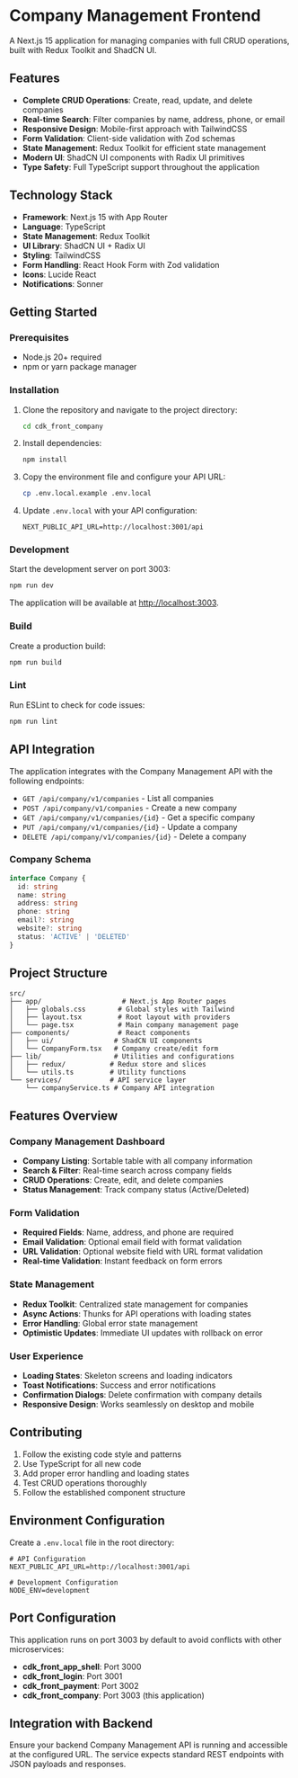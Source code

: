 # Company Management Frontend

A Next.js 15 application for managing companies with full CRUD operations, built with Redux Toolkit and ShadCN UI.

## Features

- **Complete CRUD Operations**: Create, read, update, and delete companies
- **Real-time Search**: Filter companies by name, address, phone, or email
- **Responsive Design**: Mobile-first approach with TailwindCSS
- **Form Validation**: Client-side validation with Zod schemas
- **State Management**: Redux Toolkit for efficient state management
- **Modern UI**: ShadCN UI components with Radix UI primitives
- **Type Safety**: Full TypeScript support throughout the application

## Technology Stack

- **Framework**: Next.js 15 with App Router
- **Language**: TypeScript
- **State Management**: Redux Toolkit
- **UI Library**: ShadCN UI + Radix UI
- **Styling**: TailwindCSS
- **Form Handling**: React Hook Form with Zod validation
- **Icons**: Lucide React
- **Notifications**: Sonner

## Getting Started

### Prerequisites

- Node.js 20+ required
- npm or yarn package manager

### Installation

1. Clone the repository and navigate to the project directory:
   ```bash
   cd cdk_front_company
   ```

2. Install dependencies:
   ```bash
   npm install
   ```

3. Copy the environment file and configure your API URL:
   ```bash
   cp .env.local.example .env.local
   ```

4. Update `.env.local` with your API configuration:
   ```env
   NEXT_PUBLIC_API_URL=http://localhost:3001/api
   ```

### Development

Start the development server on port 3003:
```bash
npm run dev
```

The application will be available at [http://localhost:3003](http://localhost:3003).

### Build

Create a production build:
```bash
npm run build
```

### Lint

Run ESLint to check for code issues:
```bash
npm run lint
```

## API Integration

The application integrates with the Company Management API with the following endpoints:

- `GET /api/company/v1/companies` - List all companies
- `POST /api/company/v1/companies` - Create a new company
- `GET /api/company/v1/companies/{id}` - Get a specific company
- `PUT /api/company/v1/companies/{id}` - Update a company
- `DELETE /api/company/v1/companies/{id}` - Delete a company

### Company Schema

```typescript
interface Company {
  id: string
  name: string
  address: string
  phone: string
  email?: string
  website?: string
  status: 'ACTIVE' | 'DELETED'
}
```

## Project Structure

```
src/
├── app/                    # Next.js App Router pages
│   ├── globals.css        # Global styles with Tailwind
│   ├── layout.tsx         # Root layout with providers
│   └── page.tsx           # Main company management page
├── components/            # React components
│   ├── ui/               # ShadCN UI components
│   └── CompanyForm.tsx   # Company create/edit form
├── lib/                  # Utilities and configurations
│   ├── redux/           # Redux store and slices
│   └── utils.ts         # Utility functions
└── services/            # API service layer
    └── companyService.ts # Company API integration
```

## Features Overview

### Company Management Dashboard

- **Company Listing**: Sortable table with all company information
- **Search & Filter**: Real-time search across company fields
- **CRUD Operations**: Create, edit, and delete companies
- **Status Management**: Track company status (Active/Deleted)

### Form Validation

- **Required Fields**: Name, address, and phone are required
- **Email Validation**: Optional email field with format validation
- **URL Validation**: Optional website field with URL format validation
- **Real-time Validation**: Instant feedback on form errors

### State Management

- **Redux Toolkit**: Centralized state management for companies
- **Async Actions**: Thunks for API operations with loading states
- **Error Handling**: Global error state management
- **Optimistic Updates**: Immediate UI updates with rollback on error

### User Experience

- **Loading States**: Skeleton screens and loading indicators
- **Toast Notifications**: Success and error notifications
- **Confirmation Dialogs**: Delete confirmation with company details
- **Responsive Design**: Works seamlessly on desktop and mobile

## Contributing

1. Follow the existing code style and patterns
2. Use TypeScript for all new code
3. Add proper error handling and loading states
4. Test CRUD operations thoroughly
5. Follow the established component structure

## Environment Configuration

Create a `.env.local` file in the root directory:

```env
# API Configuration
NEXT_PUBLIC_API_URL=http://localhost:3001/api

# Development Configuration
NODE_ENV=development
```

## Port Configuration

This application runs on port 3003 by default to avoid conflicts with other microservices:

- **cdk_front_app_shell**: Port 3000
- **cdk_front_login**: Port 3001
- **cdk_front_payment**: Port 3002
- **cdk_front_company**: Port 3003 (this application)

## Integration with Backend

Ensure your backend Company Management API is running and accessible at the configured URL. The service expects standard REST endpoints with JSON payloads and responses.